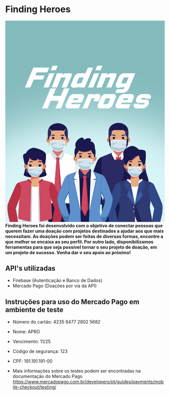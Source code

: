 # Finding Heroes

![Logo](https://github.com/matheusmf1/findingHeroes/blob/master/assets/images/persons.png)
**Finding Heroes foi desenvolvido com o objetivo de conectar pessoas que querem fazer uma doação com projetos destinados a ajudar aos que mais necessitam. As doações podem ser feitas de diversas formas, encontre a que melhor se encaixa ao seu perfil. Por outro lado, disponibilizamos ferramentas para que seja possível tornar o seu projeto de doação, em um projeto de sucesso. Venha dar o seu apoio ao próximo!**

## API's utilizadas
* Firebase (Autenticação e Banco de Dados)
* Mercado Pago (Doações por via da API)

## Instruções para uso do Mercado Pago em ambiente de teste
* Número do cartão: 4235 6477 2802 5682

* Nome: APRO 

* Vencimento: 11/25

* Código de segurança: 123

* CPF: 191.191.191-00

* Mais informações sobre os testes podem ser encontradas na documentação do Mercado Pago https://www.mercadopago.com.br/developers/pt/guides/payments/mobile-checkout/testing/
